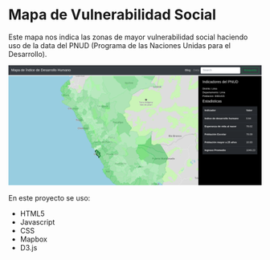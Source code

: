 # Mapa de Vulnerabilidad Social

Este mapa nos indica las zonas de mayor vulnerabilidad social haciendo uso de la data del PNUD (Programa de las Naciones Unidas para el Desarrollo).

![alt text](./background.png)


En este proyecto se uso:

* HTML5
* Javascript
* CSS
* Mapbox
* D3.js